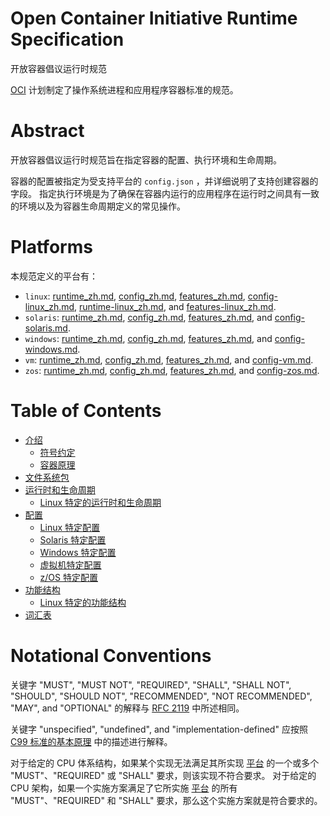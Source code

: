 # <a name="openContainerInitiativeRuntimeSpecification" />Open Container Initiative Runtime Specification

开放容器倡议运行时规范

[OCI][oci] 计划制定了操作系统进程和应用程序容器标准的规范。


# <a name="ociRuntimeSpecAbstract" />Abstract

开放容器倡议运行时规范旨在指定容器的配置、执行环境和生命周期。

容器的配置被指定为受支持平台的 `config.json` ，并详细说明了支持创建容器的字段。
指定执行环境是为了确保在容器内运行的应用程序在运行时之间具有一致的环境以及为容器生命周期定义的常见操作。


# <a name="ociRuntimeSpecPlatforms" />Platforms

本规范定义的平台有：


* `linux`: [runtime_zh.md](runtime_zh.md), [config_zh.md](config_zh.md), [features_zh.md](features_zh.md), [config-linux_zh.md](config-linux_zh.md), [runtime-linux_zh.md](runtime-linux_zh.md), and [features-linux_zh.md](features-linux_zh.md).
* `solaris`: [runtime_zh.md](runtime_zh.md), [config_zh.md](config_zh.md), [features_zh.md](features_zh.md), and [config-solaris.md](config-solaris.md).
* `windows`: [runtime_zh.md](runtime_zh.md), [config_zh.md](config_zh.md), [features_zh.md](features_zh.md), and [config-windows.md](config-windows.md).
* `vm`: [runtime_zh.md](runtime_zh.md), [config_zh.md](config_zh.md), [features_zh.md](features_zh.md), and [config-vm.md](config-vm.md).
* `zos`: [runtime_zh.md](runtime_zh.md), [config_zh.md](config_zh.md), [features_zh.md](features_zh.md), and [config-zos.md](config-zos.md).


# <a name="ociRuntimeSpecTOC" />Table of Contents

* [介绍](spec_zh.md)
  * [符号约定](#notational-conventions)
  * [容器原理](principles_zh.md)
* [文件系统包](bundle_zh.md)
* [运行时和生命周期](runtime_zh.md)
  * [Linux 特定的运行时和生命周期](runtime-linux_zh.md)
* [配置](config_zh.md)
  * [Linux 特定配置](config-linux_zh.md)
  * [Solaris 特定配置](config-solaris.md)
  * [Windows 特定配置](config-windows.md)
  * [虚拟机特定配置](config-vm.md)
  * [z/OS 特定配置](config-zos.md)
* [功能结构](features_zh.md)
  * [Linux 特定的功能结构](features-linux_zh.md)
* [词汇表](glossary_zh.md)


# <a name="ociRuntimeSpecNotationalConventions" />Notational Conventions

关键字 "MUST", "MUST NOT", "REQUIRED", "SHALL", "SHALL NOT", "SHOULD", "SHOULD NOT", "RECOMMENDED", "NOT RECOMMENDED", "MAY", and "OPTIONAL" 的解释与 [RFC 2119][rfc2119] 中所述相同。

关键字 "unspecified", "undefined", and "implementation-defined" 应按照 [C99 标准的基本原理][c99-unspecified] 中的描述进行解释。

对于给定的 CPU 体系结构，如果某个实现无法满足其所实现 [平台](#platforms) 的一个或多个 "MUST"、"REQUIRED" 或 "SHALL" 要求，则该实现不符合要求。
对于给定的 CPU 架构，如果一个实施方案满足了它所实施 [平台](#platforms) 的所有 "MUST"、"REQUIRED" 和 "SHALL" 要求，那么这个实施方案就是符合要求的。

[c99-unspecified]: http://www.open-std.org/jtc1/sc22/wg14/www/C99RationaleV5.10.pdf#page=18
[oci]: http://www.opencontainers.org
[rfc2119]: https://www.rfc-editor.org/rfc/rfc2119.html
